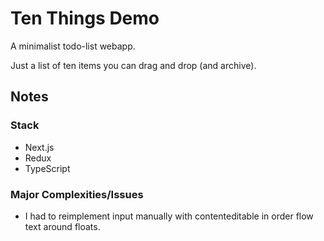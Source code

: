 # Ten Things Demo

A minimalist todo-list webapp.

Just a list of ten items you can drag and drop (and archive).

## Notes

### Stack

- Next.js
- Redux
- TypeScript

### Major Complexities/Issues

- I had to reimplement input manually with contenteditable in order
  flow text around floats.
